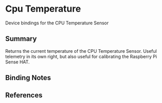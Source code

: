 # Cpu Temperature

Device bindings for the CPU Temperature Sensor

## Summary

Returns the current temperature of the CPU Temperature Sensor. Useful telemetry in its own right, but also useful for calibrating the Raspberry Pi Sense HAT.

## Binding Notes

## References
